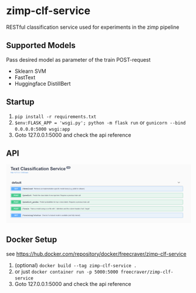 # zimp-clf-service
RESTful classification service used for experiments in the zimp pipeline

## Supported Models
Pass desired model as parameter of the train POST-request
* Sklearn SVM
* FastText
* Huggingface DistillBert

## Startup
1. `pip install -r requirements.txt`
2. `$env:FLASK_APP = 'wsgi.py'; python -m flask run` or `gunicorn --bind 0.0.0.0:5000 wsgi:app`
3. Goto 127.0.0.1:5000 and check the api reference

## API
![API Reference](doc/api_ref.png)

## Docker Setup
see https://hub.docker.com/repository/docker/freecraver/zimp-clf-service
1. (optional) `docker build --tag zimp-clf-service .`
2. or just `docker container run -p 5000:5000 freecraver/zimp-clf-service`
3. Goto 127.0.0.1:5000 and check the api reference


